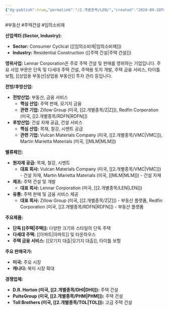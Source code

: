 ```yaml
---
{"dg-publish":true,"permalink":"/2.개별종목/LEN/","created":"2024-09-20T09:19:08.074+09:00","updated":"2025-07-29T21:37:04.841+09:00"}
---
```


#부동산 #주택건설 #임의소비재


**산업섹터 (Sector, Industry):**

- **Sector:** Consumer Cyclical ([[임의소비재\|임의소비재]])
- **Industry:** Residential Construction ([[주택 건설\|주택 건설]])

**영위사업:** Lennar Corporation은 주로 주택 건설 및 판매를 영위하는 기업입니다. 주요 사업 부문은 단독 및 다세대 주택 건설, 주택용 토지 개발, 주택 금융 서비스, 타이틀 보험, [[상업용 부동산\|상업용 부동산]] 투자 관리 등입니다.

**전방/후방산업:**

- **전방산업:** 부동산, 금융 서비스
    - **핵심 산업:** 주택 판매, 모기지 금융
    - **관련 기업:** Zillow Group (미국, [[2.개별종목/Z\|Z]]), Redfin Corporation (미국, [[2.개별종목/RDFN\|RDFN]])
- **후방산업:** 건설 자재 공급, 건설 서비스
    - **핵심 산업:** 목재, 철강, 시멘트 공급
    - **관련 기업:** Vulcan Materials Company (미국, [[2.개별종목/VMC\|VMC]]), Martin Marietta Materials (미국, [[MLM\|MLM]])

**밸류체인:**

- **원자재 공급:** 목재, 철강, 시멘트
    - **대표 회사:** Vulcan Materials Company (미국, [[2.개별종목/VMC\|VMC]]) - 건설 자재, Martin Marietta Materials (미국, [[MLM\|MLM]]) - 건설 자재
- **제조:** 주택 건설 및 개발
    - **대표 회사:** Lennar Corporation (미국, [[2.개별종목/LEN\|LEN]])
- **유통:** 주택 판매 및 금융 서비스 제공
    - **대표 회사:** Zillow Group (미국, [[2.개별종목/Z\|Z]]) - 부동산 플랫폼, Redfin Corporation (미국, [[2.개별종목/RDFN\|RDFN]]) - 부동산 플랫폼

**주요제품:**

- **단독 [[주택\|주택]]:** 다양한 크기와 스타일의 단독 주택
- **다세대 주택:** [[아파트\|아파트]] 및 타운하우스
- **주택 금융 서비스:** [[모기지 대출\|모기지 대출]], 타이틀 보험

**주요 판매국가:**

- **미국:** 주요 시장
- **캐나다:** 북미 시장 확대

**경쟁업체:**

- **D.R. Horton (미국, [[2.개별종목/DHI\|DHI]]):** 주택 건설
- **PulteGroup (미국, [[2.개별종목/PHM\|PHM]]):** 주택 건설
- **Toll Brothers (미국, [[2.개별종목/TOL\|TOL]]):** 고급 주택 건설